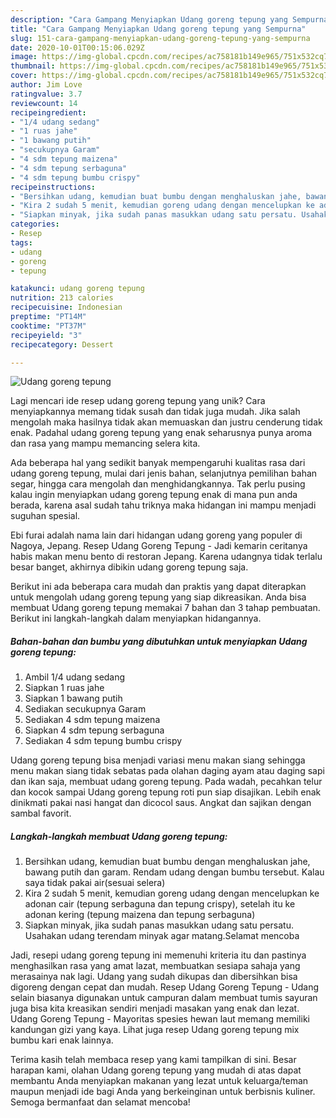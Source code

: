 ```yaml
---
description: "Cara Gampang Menyiapkan Udang goreng tepung yang Sempurna"
title: "Cara Gampang Menyiapkan Udang goreng tepung yang Sempurna"
slug: 151-cara-gampang-menyiapkan-udang-goreng-tepung-yang-sempurna
date: 2020-10-01T00:15:06.029Z
image: https://img-global.cpcdn.com/recipes/ac758181b149e965/751x532cq70/udang-goreng-tepung-foto-resep-utama.jpg
thumbnail: https://img-global.cpcdn.com/recipes/ac758181b149e965/751x532cq70/udang-goreng-tepung-foto-resep-utama.jpg
cover: https://img-global.cpcdn.com/recipes/ac758181b149e965/751x532cq70/udang-goreng-tepung-foto-resep-utama.jpg
author: Jim Love
ratingvalue: 3.7
reviewcount: 14
recipeingredient:
- "1/4 udang sedang"
- "1 ruas jahe"
- "1 bawang putih"
- "secukupnya Garam"
- "4 sdm tepung maizena"
- "4 sdm tepung serbaguna"
- "4 sdm tepung bumbu crispy"
recipeinstructions:
- "Bersihkan udang, kemudian buat bumbu dengan menghaluskan jahe, bawang putih dan garam. Rendam udang dengan bumbu tersebut. Kalau saya tidak pakai air(sesuai selera)"
- "Kira 2 sudah 5 menit, kemudian goreng udang dengan mencelupkan ke adonan cair (tepung serbaguna dan tepung crispy), setelah itu ke adonan kering (tepung maizena dan tepung serbaguna)"
- "Siapkan minyak, jika sudah panas masukkan udang satu persatu. Usahakan udang terendam minyak agar matang.Selamat mencoba"
categories:
- Resep
tags:
- udang
- goreng
- tepung

katakunci: udang goreng tepung 
nutrition: 213 calories
recipecuisine: Indonesian
preptime: "PT14M"
cooktime: "PT37M"
recipeyield: "3"
recipecategory: Dessert

---
```



![Udang goreng tepung](https://img-global.cpcdn.com/recipes/ac758181b149e965/751x532cq70/udang-goreng-tepung-foto-resep-utama.jpg)

Lagi mencari ide resep udang goreng tepung yang unik? Cara menyiapkannya memang tidak susah dan tidak juga mudah. Jika salah mengolah maka hasilnya tidak akan memuaskan dan justru cenderung tidak enak. Padahal udang goreng tepung yang enak seharusnya punya aroma dan rasa yang mampu memancing selera kita.

Ada beberapa hal yang sedikit banyak mempengaruhi kualitas rasa dari udang goreng tepung, mulai dari jenis bahan, selanjutnya pemilihan bahan segar, hingga cara mengolah dan menghidangkannya. Tak perlu pusing kalau ingin menyiapkan udang goreng tepung enak di mana pun anda berada, karena asal sudah tahu triknya maka hidangan ini mampu menjadi suguhan spesial.

Ebi furai adalah nama lain dari hidangan udang goreng yang populer di Nagoya, Jepang. Resep Udang Goreng Tepung - Jadi kemarin ceritanya habis makan menu bento di restoran Jepang. Karena udangnya tidak terlalu besar banget, akhirnya dibikin udang goreng tepung saja.


Berikut ini ada beberapa cara mudah dan praktis yang dapat diterapkan untuk mengolah udang goreng tepung yang siap dikreasikan. Anda bisa membuat Udang goreng tepung memakai 7 bahan dan 3 tahap pembuatan. Berikut ini langkah-langkah dalam menyiapkan hidangannya.

<!--inarticleads1-->

##### Bahan-bahan dan bumbu yang dibutuhkan untuk menyiapkan Udang goreng tepung:

1. Ambil 1/4 udang sedang
1. Siapkan 1 ruas jahe
1. Siapkan 1 bawang putih
1. Sediakan secukupnya Garam
1. Sediakan 4 sdm tepung maizena
1. Siapkan 4 sdm tepung serbaguna
1. Sediakan 4 sdm tepung bumbu crispy


Udang goreng tepung bisa menjadi variasi menu makan siang sehingga menu makan siang tidak sebatas pada olahan daging ayam atau daging sapi dan ikan saja, membuat udang goreng tepung. Pada wadah, pecahkan telur dan kocok sampai Udang goreng tepung roti pun siap disajikan. Lebih enak dinikmati pakai nasi hangat dan dicocol saus. Angkat dan sajikan dengan sambal favorit. 

<!--inarticleads2-->

##### Langkah-langkah membuat Udang goreng tepung:

1. Bersihkan udang, kemudian buat bumbu dengan menghaluskan jahe, bawang putih dan garam. Rendam udang dengan bumbu tersebut. Kalau saya tidak pakai air(sesuai selera)
1. Kira 2 sudah 5 menit, kemudian goreng udang dengan mencelupkan ke adonan cair (tepung serbaguna dan tepung crispy), setelah itu ke adonan kering (tepung maizena dan tepung serbaguna)
1. Siapkan minyak, jika sudah panas masukkan udang satu persatu. Usahakan udang terendam minyak agar matang.Selamat mencoba


Jadi, resepi udang goreng tepung ini memenuhi kriteria itu dan pastinya menghasilkan rasa yang amat lazat, membuatkan sesiapa sahaja yang merasainya nak lagi. Udang yang sudah dikupas dan dibersihkan bisa digoreng dengan cepat dan mudah. Resep Udang Goreng Tepung - Udang selain biasanya digunakan untuk campuran dalam membuat tumis sayuran juga bisa kita kreasikan sendiri menjadi masakan yang enak dan lezat. Udang Goreng Tepung - Mayoritas spesies hewan laut memang memiliki kandungan gizi yang kaya. Lihat juga resep Udang goreng tepung mix bumbu kari enak lainnya. 

Terima kasih telah membaca resep yang kami tampilkan di sini. Besar harapan kami, olahan Udang goreng tepung yang mudah di atas dapat membantu Anda menyiapkan makanan yang lezat untuk keluarga/teman maupun menjadi ide bagi Anda yang berkeinginan untuk berbisnis kuliner. Semoga bermanfaat dan selamat mencoba!
